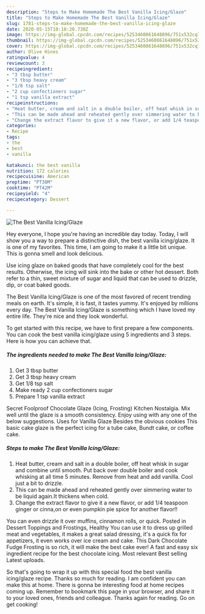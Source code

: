 ```yaml
---
description: "Steps to Make Homemade The Best Vanilla Icing/Glaze"
title: "Steps to Make Homemade The Best Vanilla Icing/Glaze"
slug: 1781-steps-to-make-homemade-the-best-vanilla-icing-glaze
date: 2020-05-15T10:10:20.730Z
image: https://img-global.cpcdn.com/recipes/5253460861648896/751x532cq70/the-best-vanilla-icingglaze-recipe-main-photo.jpg
thumbnail: https://img-global.cpcdn.com/recipes/5253460861648896/751x532cq70/the-best-vanilla-icingglaze-recipe-main-photo.jpg
cover: https://img-global.cpcdn.com/recipes/5253460861648896/751x532cq70/the-best-vanilla-icingglaze-recipe-main-photo.jpg
author: Olive Hines
ratingvalue: 4
reviewcount: 3
recipeingredient:
- "3 tbsp butter"
- "3 tbsp heavy cream"
- "1/8 tsp salt"
- "2 cup confectioners sugar"
- "1 tsp vanilla extract"
recipeinstructions:
- "Heat butter, cream and salt in a double boiler, off heat whisk in sugar and combine until smooth. Put back over double boiler and cook whisking at all time 5 minutes. Remove from heat and add vanilla. Cool just a bit to drizzle."
- "This can be made ahead and reheated gently over simmering water to be liquid again.It thickens when cold."
- "Change the extract flavor to give it a new flavor, or add 1/4 teaspoon ginger or cinna,on or even pumpkin pie spice for another flavor!!"
categories:
- Recipe
tags:
- the
- best
- vanilla

katakunci: the best vanilla 
nutrition: 172 calories
recipecuisine: American
preptime: "PT30M"
cooktime: "PT42M"
recipeyield: "4"
recipecategory: Dessert

---
```



![The Best Vanilla Icing/Glaze](https://img-global.cpcdn.com/recipes/5253460861648896/751x532cq70/the-best-vanilla-icingglaze-recipe-main-photo.jpg)

Hey everyone, I hope you're having an incredible day today. Today, I will show you a way to prepare a distinctive dish, the best vanilla icing/glaze. It is one of my favorites. This time, I am going to make it a little bit unique. This is gonna smell and look delicious.

Use icing glaze on baked goods that have completely cool for the best results. Otherwise, the icing will sink into the bake or other hot dessert. Both refer to a thin, sweet mixture of sugar and liquid that can be used to drizzle, dip, or coat baked goods.

The Best Vanilla Icing/Glaze is one of the most favored of recent trending meals on earth. It's simple, it is fast, it tastes yummy. It's enjoyed by millions every day. The Best Vanilla Icing/Glaze is something which I have loved my entire life. They're nice and they look wonderful.


To get started with this recipe, we have to first prepare a few components. You can cook the best vanilla icing/glaze using 5 ingredients and 3 steps. Here is how you can achieve that.

<!--inarticleads1-->

##### The ingredients needed to make The Best Vanilla Icing/Glaze:

1. Get 3 tbsp butter
1. Get 3 tbsp heavy cream
1. Get 1/8 tsp salt
1. Make ready 2 cup confectioners sugar
1. Prepare 1 tsp vanilla extract


Secret Foolproof Chocolate Glaze (Icing, Frosting) Kitchen Nostalgia. Mix well until the glaze is a smooth consistency. Enjoy using with any one of the below suggestions. Uses for Vanilla Glaze Besides the obvious cookies This basic cake glaze is the perfect icing for a tube cake, Bundt cake, or coffee cake. 

<!--inarticleads2-->

##### Steps to make The Best Vanilla Icing/Glaze:

1. Heat butter, cream and salt in a double boiler, off heat whisk in sugar and combine until smooth. Put back over double boiler and cook whisking at all time 5 minutes. Remove from heat and add vanilla. Cool just a bit to drizzle.
1. This can be made ahead and reheated gently over simmering water to be liquid again.It thickens when cold.
1. Change the extract flavor to give it a new flavor, or add 1/4 teaspoon ginger or cinna,on or even pumpkin pie spice for another flavor!!


You can even drizzle it over muffins, cinnamon rolls, or quick. Posted in Dessert Toppings and Frostings, Healthy You can use it to dress up grilled meat and vegetables, it makes a great salad dressing, it&#39;s a quick fix for appetizers, it even works over ice cream and cake. This Dark Chocolate Fudge Frosting is so rich, it will make the best cake ever! A fast and easy six ingredient recipe for the best chocolate icing. Most relevant Best selling Latest uploads. 

So that's going to wrap it up with this special food the best vanilla icing/glaze recipe. Thanks so much for reading. I am confident you can make this at home. There is gonna be interesting food at home recipes coming up. Remember to bookmark this page in your browser, and share it to your loved ones, friends and colleague. Thanks again for reading. Go on get cooking!
